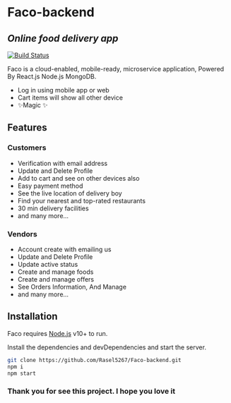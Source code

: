 # Faco-backend
## _Online food delivery app_

[![Build Status](https://travis-ci.org/joemccann/dillinger.svg?branch=master)](https://mahadiuls-portfolio.netlify.app/)

Faco is a cloud-enabled, mobile-ready, microservice application,
Powered By React.js Node.js MongoDB.

- Log in using mobile app or web
- Cart items will show all other device
- ✨Magic ✨

## Features

### Customers
- Verification with email address
- Update and Delete Profile
- Add to cart and see on other devices also
- Easy payment method
- See the live location of delivery boy
- Find your nearest and top-rated restaurants
- 30 min delivery facilities
- and many more... 

### Vendors
- Account create with emailing us
- Update and Delete Profile
- Update active status
- Create and manage foods
- Create and manage offers
- See Orders Information, And Manage
- and many more... 

## Installation

Faco requires [Node.js](https://nodejs.org/) v10+ to run.

Install the dependencies and devDependencies and start the server.

```sh
git clone https://github.com/Rasel5267/Faco-backend.git
npm i
npm start
```
### Thank you for see this project. I hope you love it